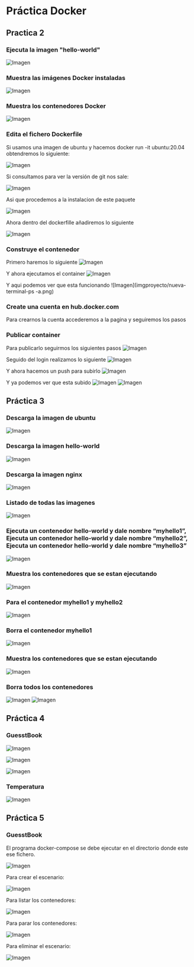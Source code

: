 # Práctica Docker

## Practica 2
### Ejecuta la imagen "hello-world"
![Imagen](imgproyecto/hello-world.png)

### Muestra las imágenes Docker instaladas
![Imagen](imgproyecto/docker-images.png)

### Muestra los contenedores Docker
![Imagen](imgproyecto/docker-ps.png)

### Edita el fichero Dockerfile
Si usamos una imagen de ubuntu y hacemos docker run -it ubuntu:20.04 obtendremos lo siguiente:

![Imagen](imgproyecto/docker-run-it.png)

Si consultamos para ver la versión de git nos sale:

![Imagen](imgproyecto/git-version.png)

Asi que procedemos a la instalacion de este paquete

![Imagen](imgproyecto/install-git.png)

Ahora dentro del dockerfille añadiremos lo siguiente

![Imagen](imgproyecto/docker-file.png)

### Construye el contenedor
Primero haremos lo siguiente
![Imagen](imgproyecto/docker-build.png)

Y ahora ejecutamos el container
![Imagen](imgproyecto/docker-run-container.png)

Y aqui podemos ver que esta funcionando
![Imagen](imgproyecto/nueva-terminal-ps -a.png)

### Create una cuenta en hub.docker.com
Para crearnos la cuenta accederemos a la pagina y seguiremos los pasos

### Publicar container
Para publicarlo seguirmos los siguientes pasos
![Imagen](imgproyecto/login-docker.png)

Seguido del login realizamos lo siguiente
![Imagen](imgproyecto/docker-tag-login.png)

Y ahora hacemos un push para subirlo
![Imagen](imgproyecto/docker-push.png)

Y ya podemos ver que esta subido
![Imagen](imgproyecto/hub-docker.png)
![Imagen](imgproyecto/subido.png)

## Práctica 3
### Descarga la imagen de ubuntu
![Imagen](imgproyecto/image-ubutnu-world.png)

### Descarga la imagen hello-world
![Imagen](imgproyecto/image-ubutnu-world.png)

### Descarga la imagen nginx
![Imagen](imgproyecto/docker-nginx.png)

### Listado de todas las imagenes
![Imagen](imgproyecto/docker-images.png)

### Ejecuta un contenedor hello-world y dale nombre “myhello1”, Ejecuta un contenedor hello-world y dale nombre “myhello2”, Ejecuta un contenedor hello-world y dale nombre “myhello3”

![Imagen](imgproyecto/myhello1-2-3.png)
### Muestra los contenedores que se estan ejecutando
![Imagen](imgproyecto/docker-ps-a.png)

### Para el contenedor myhello1 y myhello2
![Imagen](imgproyecto/docker-stop.png)

### Borra el contenedor myhello1
![Imagen](imgproyecto/docker-rm.png)

### Muestra los contenedores que se estan ejecutando
![Imagen](imgproyecto/docker-ps-a2.png)

### Borra todos los contenedores
![Imagen](imgproyecto/docker-eliminar-todo.png)
![Imagen](imgproyecto/docker-ps-a3.png)

## Práctica 4

### GuesstBook

![Imagen](imgproyecto/docker-2-containers.png)

![Imagen](imgproyecto/docker-network.png)

![Imagen](imgproyecto/guestbook.png)

### Temperatura

![Imagen](imgproyecto/docker-temperatura.png)

## Práctica 5

### GuesstBook

El programa docker-compose se debe ejecutar en el directorio donde este ese fichero.

![Imagen](imgproyecto/guess1.png)

Para crear el escenario:

![Imagen](imgproyecto/guess2png.png)

Para listar los contenedores:

![Imagen](imgproyecto/guess3.png)

Para parar los contenedores:

![Imagen](imgproyecto/guess4.png)

Para eliminar el escenario:

![Imagen](imgproyecto/guess5.png)

























































